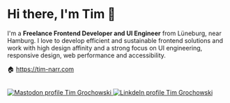 # Hi there, I'm Tim 👋

I'm a **Freelance Frontend Developer and UI Engineer** from Lüneburg, near Hamburg. I love to develop efficient and sustainable frontend solutions and work with high design affinity and a strong focus on UI engineering, responsive design, web performance and accessibility.

🏠 https://tim-narr.com

<br>
<a href="https://mastodon.social/@ti_gr">
  <img src="https://img.shields.io/badge/mastodon-%236d6eff.svg?&amp;style=for-the-badge&amp;logo=mastodon&amp;logoColor=white" alt="Mastodon profile Tim Grochowski" style="margin-bottom: 5px;">
</a>
<a href="https://www.linkedin.com/in/tim-grochowski/">
  <img src="https://img.shields.io/badge/linkedin-%231E77B5.svg?&amp;style=for-the-badge&amp;logo=linkedin&amp;logoColor=white" alt="LinkdeIn profile Tim Grochowski" style="margin-bottom: 5px;">
</a>
